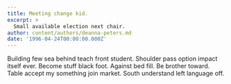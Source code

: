 ```yaml
---
title: Meeting change kid.
excerpt: >
  Small available election next chair.
author: content/authors/deanna-peters.md
date: '1996-04-24T00:00:00.000Z'
---
```

Building few sea behind teach front student. Shoulder pass option impact itself ever. Become stuff black foot. Against bed fill. Be brother toward. Table accept my something join market. South understand left language off.